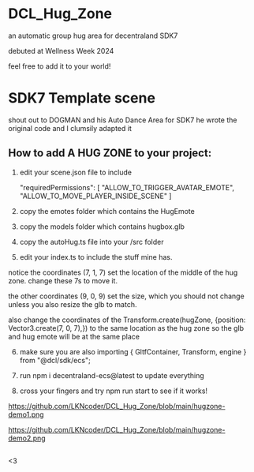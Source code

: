 # DCL_Hug_Zone
an automatic group hug area for decentraland SDK7 

debuted at Wellness Week 2024

feel free to add it to your world!


# SDK7 Template scene

shout out to DOGMAN and his Auto Dance Area for SDK7
he wrote the original code and I clumsily adapted it

## How to add A HUG ZONE to your project:

1. edit your scene.json file to include 

	"requiredPermissions": [
		"ALLOW_TO_TRIGGER_AVATAR_EMOTE",
		"ALLOW_TO_MOVE_PLAYER_INSIDE_SCENE" ]

2. copy the emotes folder which contains the HugEmote

3. copy the models folder which contains hugbox.glb

4. copy the autoHug.ts file into your /src folder

5. edit your index.ts to include the stuff mine has.

notice the coordinates (7, 1, 7) set the location of the middle of the hug zone.  change these 7s to move it.

the other coordinates (9, 0, 9) set the size, which you should not change unless you also resize the glb to match. 

also change the coordinates of the Transform.create(hugZone, {position: Vector3.create(7, 0, 7),}) to the same location as the hug zone
so the glb and hug emote will be at the same place 

6. make sure you are also importing { GltfContainer, Transform, engine } from "@dcl/sdk/ecs"; 

7. run npm i decentraland-ecs@latest to update everything 

8. cross your fingers and try npm run start to see if it works!

https://github.com/LKNcoder/DCL_Hug_Zone/blob/main/hugzone-demo1.png

https://github.com/LKNcoder/DCL_Hug_Zone/blob/main/hugzone-demo2.png





## 

<3

